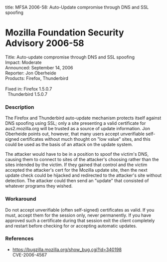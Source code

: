 title: MFSA 2006-58: Auto-Update compromise through DNS and SSL spoofing

<h1>Mozilla Foundation Security Advisory 2006-58</h1>

<p><span class="label">Title:</span>      Auto-update compromise through DNS and SSL spoofing<br/>
<span class="label">Impact:</span>     Moderate<br/>
<span class="label">Announced:</span>  September 14, 2006<br/>
<span class="label">Reporter:</span>   Jon Oberheide<br/>
<span class="label">Products:</span>   Firefox, Thunderbird<br/>
<br/>
<span class="label">Fixed in:</span>   Firefox 1.5.0.7<br/>
<span class="label">&#160;</span>      Thunderbird 1.5.0.7</p>

<h3>Description</h3>

<p>The Firefox and Thunderbird auto-update mechanism protects itself against
DNS spoofing using SSL; only a site presenting a valid certificate
for aus2.mozilla.org will be trusted as a source of update information.
Jon Oberheide points out, however, that many users accept unverifiable
self-signed certificates without much thought on "low value" sites,
and this could be used as the basis of an attack on the update system.</p>

<p>The attacker would have to be in a position to spoof the victim's
DNS, causing them to connect to sites of the attacker's choosing
rather than the sites intended by the victim. If they gained that
control and the victim accepted the attacker's cert for the Mozilla
update site, then the next update check could be
hijacked and redirected to the attacker's site without detection.
The attacker could then send an "update" that consisted of whatever
programs they wished.</p>

<h3>Workaround</h3>

<p>Do not accept unverifiable (often self-signed) certificates as valid.
If you must, accept them for the session only, never permanently. If you
have approved such a certificate during that session exit the client
completely and restart before checking for or accepting automatic updates.</p>

<h3>References</h3>

<ul>
<li><a href="https://bugzilla.mozilla.org/show_bug.cgi?id=340198">
https://bugzilla.mozilla.org/show_bug.cgi?id=340198</a><br/>
CVE-2006-4567</li>
</ul>



